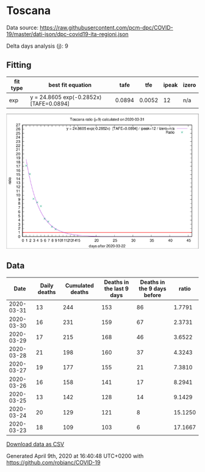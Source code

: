 # Toscana

Data source: https://raw.githubusercontent.com/pcm-dpc/COVID-19/master/dati-json/dpc-covid19-ita-regioni.json

Delta days analysis (j): 9

## Fitting 
|fit type|best fit equation|tafe|tfe|ipeak|izero|
|-------|-----|--------|------|---|---|
|exp|y = 24.8605 exp(-0.2852x)  [TAFE=0.0894]|0.0894|0.0052|12|n/a|

![Plot](COVID-19_toscana_j9_2020-03-31.png)

## Data
|Date|Daily deaths|Cumulated deaths|Deaths in the last 9 days|Deaths in the 9 days before|ratio|
|----|----------|-----------|-------|--------------------|-----|
|2020-03-31|13|244|153|86|1.7791|
|2020-03-30|16|231|159|67|2.3731|
|2020-03-29|17|215|168|46|3.6522|
|2020-03-28|21|198|160|37|4.3243|
|2020-03-27|19|177|155|21|7.3810|
|2020-03-26|16|158|141|17|8.2941|
|2020-03-25|13|142|128|14|9.1429|
|2020-03-24|20|129|121|8|15.1250|
|2020-03-23|18|109|103|6|17.1667|

[Download data as CSV](COVID-19_toscana_j9_2020-03-31.csv)

Generated April 9th, 2020 at 16:40:48 UTC+0200 with https://github.com/robianc/COVID-19
